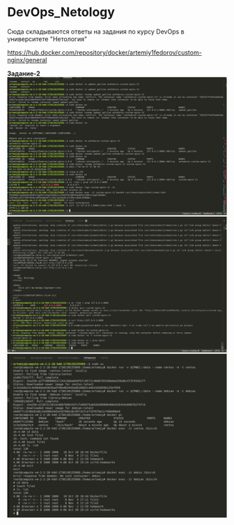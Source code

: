 # DevOps_Netology
Сюда складываются ответы на задания по курсу DevOps в университете "Нетология"

https://hub.docker.com/repository/docker/artemiy1fedorov/custom-nginx/general

**Задание-2**
![alt text](https://github.com/ArtemijFedorov/DevOps_Netology/blob/c5c87b20be7baf0df0b0632d1ef90b93f4ba3a66/task-2.png)
![alt text](https://github.com/ArtemijFedorov/DevOps_Netology/blob/e1afe452f4aa6303e1b7a6cff9fd2ac571bed8d7/task-3.png)
![alt text](https://github.com/ArtemijFedorov/DevOps_Netology/blob/e1afe452f4aa6303e1b7a6cff9fd2ac571bed8d7/task-4.png)
